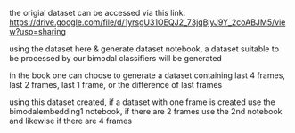 the origial dataset can be accessed via this link:
https://drive.google.com/file/d/1yrsgU31OEQJ2_73jqBjyJ9Y_2coABJM5/view?usp=sharing

using the dataset here & generate dataset notebook, a dataset suitable to be processed by our bimodal classifiers will be generated

in the book one can choose to generate a dataset containing last 4 frames, last 2 frames, last 1 frame, or the difference of last frames

using this dataset created, if a dataset with one frame is created use the bimodalembedding1 notebook, if there are 2 frames use the 2nd notebook and likewise if there are 4 frames
